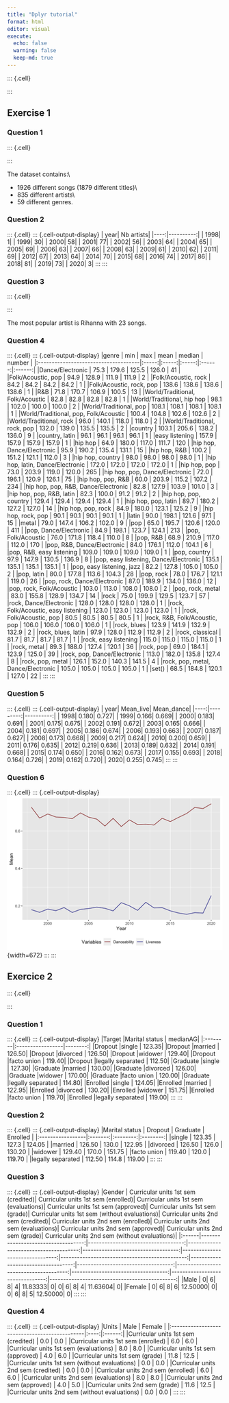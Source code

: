 ```yaml
---
title: "Dplyr tutorial"
format: html
editor: visual
execute:
  echo: false
  warning: false
  keep-md: true
---
```



::: {.cell}

:::


## Exercise 1

### Question 1


::: {.cell}

:::


The dataset contains:\
- 1926 different songs (1879 different titles)\
- 835 different artists\
- 59 different genres.

### Question 2


::: {.cell}
::: {.cell-output-display}
| year| Nb artists|
|----:|----------:|
| 1998|          1|
| 1999|         30|
| 2000|         58|
| 2001|         77|
| 2002|         56|
| 2003|         64|
| 2004|         65|
| 2005|         69|
| 2006|         63|
| 2007|         66|
| 2008|         63|
| 2009|         61|
| 2010|         62|
| 2011|         69|
| 2012|         67|
| 2013|         64|
| 2014|         70|
| 2015|         68|
| 2016|         74|
| 2017|         86|
| 2018|         81|
| 2019|         73|
| 2020|          3|
:::
:::


### Question 3


::: {.cell}

:::


The most popular artist is Rihanna with 23 songs.

### Question 4


::: {.cell}
::: {.cell-output-display}
|genre                                 |  min  |  max  | mean  | median | number |
|:-------------------------------------|:-----:|:-----:|:-----:|:------:|:------:|
|Dance/Electronic                      | 75.3  | 179.6 | 125.5 | 126.0  |   41   |
|Folk/Acoustic, pop                    | 94.9  | 128.9 | 111.9 | 111.9  |   2    |
|Folk/Acoustic, rock                   | 84.2  | 84.2  | 84.2  |  84.2  |   1    |
|Folk/Acoustic, rock, pop              | 138.6 | 138.6 | 138.6 | 138.6  |   1    |
|R&B                                   | 71.8  | 170.7 | 106.9 | 100.5  |   13   |
|World/Traditional, Folk/Acoustic      | 82.8  | 82.8  | 82.8  |  82.8  |   1    |
|World/Traditional, hip hop            | 98.1  | 102.0 | 100.0 | 100.0  |   2    |
|World/Traditional, pop                | 108.1 | 108.1 | 108.1 | 108.1  |   1    |
|World/Traditional, pop, Folk/Acoustic | 100.4 | 104.8 | 102.6 | 102.6  |   2    |
|World/Traditional, rock               | 96.0  | 140.1 | 118.0 | 118.0  |   2    |
|World/Traditional, rock, pop          | 132.0 | 139.0 | 135.5 | 135.5  |   2    |
|country                               | 103.1 | 205.6 | 138.2 | 136.0  |   9    |
|country, latin                        | 96.1  | 96.1  | 96.1  |  96.1  |   1    |
|easy listening                        | 157.9 | 157.9 | 157.9 | 157.9  |   1    |
|hip hop                               | 64.9  | 180.0 | 117.0 | 111.7  |  120   |
|hip hop, Dance/Electronic             | 95.9  | 190.2 | 135.4 | 131.1  |   15   |
|hip hop, R&B                          | 100.2 | 151.2 | 121.1 | 112.0  |   3    |
|hip hop, country                      | 98.0  | 98.0  | 98.0  |  98.0  |   1    |
|hip hop, latin, Dance/Electronic      | 172.0 | 172.0 | 172.0 | 172.0  |   1    |
|hip hop, pop                          | 73.0  | 203.9 | 119.0 | 120.0  |  265   |
|hip hop, pop, Dance/Electronic        | 72.0  | 196.1 | 120.9 | 126.1  |   75   |
|hip hop, pop, R&B                     | 60.0  | 203.9 | 115.2 | 107.2  |  234   |
|hip hop, pop, R&B, Dance/Electronic   | 82.8  | 127.9 | 103.9 | 101.0  |   3    |
|hip hop, pop, R&B, latin              | 82.3  | 100.0 | 91.2  |  91.2  |   2    |
|hip hop, pop, country                 | 129.4 | 129.4 | 129.4 | 129.4  |   1    |
|hip hop, pop, latin                   | 89.7  | 180.2 | 127.2 | 127.0  |   14   |
|hip hop, pop, rock                    | 84.9  | 180.0 | 123.1 | 125.2  |   9    |
|hip hop, rock, pop                    | 90.1  | 90.1  | 90.1  |  90.1  |   1    |
|latin                                 | 90.0  | 198.1 | 121.6 |  97.1  |   15   |
|metal                                 | 79.0  | 147.4 | 106.2 | 102.0  |   9    |
|pop                                   | 65.0  | 195.7 | 120.6 | 120.0  |  411   |
|pop, Dance/Electronic                 | 84.9  | 198.1 | 123.7 | 124.1  |  213   |
|pop, Folk/Acoustic                    | 76.0  | 171.8 | 118.4 | 110.0  |   8    |
|pop, R&B                              | 68.9  | 210.9 | 117.0 | 112.0  |  170   |
|pop, R&B, Dance/Electronic            | 84.0  | 176.1 | 112.0 | 104.1  |   6    |
|pop, R&B, easy listening              | 109.0 | 109.0 | 109.0 | 109.0  |   1    |
|pop, country                          | 97.9  | 147.9 | 130.5 | 136.9  |   8    |
|pop, easy listening, Dance/Electronic | 135.1 | 135.1 | 135.1 | 135.1  |   1    |
|pop, easy listening, jazz             | 82.2  | 127.8 | 105.0 | 105.0  |   2    |
|pop, latin                            | 80.0  | 177.8 | 113.6 | 104.3  |   28   |
|pop, rock                             | 78.0  | 176.7 | 121.1 | 119.0  |   26   |
|pop, rock, Dance/Electronic           | 87.0  | 189.9 | 134.0 | 136.0  |   12   |
|pop, rock, Folk/Acoustic              | 103.0 | 113.0 | 108.0 | 108.0  |   2    |
|pop, rock, metal                      | 83.0  | 155.8 | 128.9 | 134.7  |   14   |
|rock                                  | 75.0  | 199.9 | 129.5 | 123.7  |   57   |
|rock, Dance/Electronic                | 128.0 | 128.0 | 128.0 | 128.0  |   1    |
|rock, Folk/Acoustic, easy listening   | 123.0 | 123.0 | 123.0 | 123.0  |   1    |
|rock, Folk/Acoustic, pop              | 80.5  | 80.5  | 80.5  |  80.5  |   1    |
|rock, R&B, Folk/Acoustic, pop         | 106.0 | 106.0 | 106.0 | 106.0  |   1    |
|rock, blues                           | 123.9 | 141.9 | 132.9 | 132.9  |   2    |
|rock, blues, latin                    | 97.9  | 128.0 | 112.9 | 112.9  |   2    |
|rock, classical                       | 81.7  | 81.7  | 81.7  |  81.7  |   1    |
|rock, easy listening                  | 115.0 | 115.0 | 115.0 | 115.0  |   1    |
|rock, metal                           | 89.3  | 188.0 | 127.4 | 120.1  |   36   |
|rock, pop                             | 69.0  | 184.1 | 123.9 | 125.0  |   39   |
|rock, pop, Dance/Electronic           | 113.0 | 182.0 | 135.8 | 127.4  |   8    |
|rock, pop, metal                      | 126.1 | 152.0 | 140.3 | 141.5  |   4    |
|rock, pop, metal, Dance/Electronic    | 105.0 | 105.0 | 105.0 | 105.0  |   1    |
|set()                                 | 68.5  | 184.8 | 120.1 | 127.0  |   22   |
:::
:::


### Question 5


::: {.cell}
::: {.cell-output-display}
| year| Mean_live| Mean_dance|
|----:|---------:|----------:|
| 1998|     0.180|      0.727|
| 1999|     0.166|      0.669|
| 2000|     0.183|      0.691|
| 2001|     0.175|      0.675|
| 2002|     0.191|      0.672|
| 2003|     0.165|      0.666|
| 2004|     0.181|      0.697|
| 2005|     0.186|      0.674|
| 2006|     0.193|      0.663|
| 2007|     0.187|      0.627|
| 2008|     0.173|      0.668|
| 2009|     0.217|      0.624|
| 2010|     0.200|      0.659|
| 2011|     0.176|      0.635|
| 2012|     0.219|      0.636|
| 2013|     0.189|      0.632|
| 2014|     0.191|      0.668|
| 2015|     0.174|      0.650|
| 2016|     0.162|      0.673|
| 2017|     0.155|      0.693|
| 2018|     0.164|      0.726|
| 2019|     0.162|      0.720|
| 2020|     0.255|      0.745|
:::
:::


### Question 6


::: {.cell}
::: {.cell-output-display}
![](dplyr_tut_files/figure-html/fig1-means-1.png){width=672}
:::
:::


## Exercice 2


::: {.cell}

:::


### Question 1


::: {.cell}
::: {.cell-output-display}
|Target   |Marital status    | medianAG|
|:--------|:-----------------|--------:|
|Dropout  |single            |   123.35|
|Dropout  |married           |   126.50|
|Dropout  |divorced          |   126.50|
|Dropout  |widower           |   129.40|
|Dropout  |facto union       |   119.40|
|Dropout  |legally separated |   112.50|
|Graduate |single            |   127.30|
|Graduate |married           |   130.00|
|Graduate |divorced          |   126.00|
|Graduate |widower           |   170.00|
|Graduate |facto union       |   120.00|
|Graduate |legally separated |   114.80|
|Enrolled |single            |   124.05|
|Enrolled |married           |   122.95|
|Enrolled |divorced          |   130.20|
|Enrolled |widower           |   151.75|
|Enrolled |facto union       |   119.70|
|Enrolled |legally separated |   119.00|
:::
:::


### Question 2


::: {.cell}
::: {.cell-output-display}
|Marital status    | Dropout | Graduate | Enrolled |
|:-----------------|:-------:|:--------:|:--------:|
|single            | 123.35  |  127.3   |  124.05  |
|married           | 126.50  |  130.0   |  122.95  |
|divorced          | 126.50  |  126.0   |  130.20  |
|widower           | 129.40  |  170.0   |  151.75  |
|facto union       | 119.40  |  120.0   |  119.70  |
|legally separated | 112.50  |  114.8   |  119.00  |
:::
:::


### Question 3


::: {.cell}
::: {.cell-output-display}
|Gender | Curricular units 1st sem (credited)| Curricular units 1st sem (enrolled)| Curricular units 1st sem (evaluations)| Curricular units 1st sem (approved)| Curricular units 1st sem (grade)| Curricular units 1st sem (without evaluations)| Curricular units 2nd sem (credited)| Curricular units 2nd sem (enrolled)| Curricular units 2nd sem (evaluations)| Curricular units 2nd sem (approved)| Curricular units 2nd sem (grade)| Curricular units 2nd sem (without evaluations)|
|:------|-----------------------------------:|-----------------------------------:|--------------------------------------:|-----------------------------------:|--------------------------------:|----------------------------------------------:|-----------------------------------:|-----------------------------------:|--------------------------------------:|-----------------------------------:|--------------------------------:|----------------------------------------------:|
|Male   |                                   0|                                   6|                                      8|                                   4|                         11.83333|                                              0|                                   0|                                   6|                                      8|                                   4|                         11.63604|                                              0|
|Female |                                   0|                                   6|                                      8|                                   6|                         12.50000|                                              0|                                   0|                                   6|                                      8|                                   5|                         12.50000|                                              0|
:::
:::


### Question 4


::: {.cell}
::: {.cell-output-display}
|Units                                          | Male | Female |
|:----------------------------------------------|:----:|:------:|
|Curricular units 1st sem (credited)            | 0.0  |  0.0   |
|Curricular units 1st sem (enrolled)            | 6.0  |  6.0   |
|Curricular units 1st sem (evaluations)         | 8.0  |  8.0   |
|Curricular units 1st sem (approved)            | 4.0  |  6.0   |
|Curricular units 1st sem (grade)               | 11.8 |  12.5  |
|Curricular units 1st sem (without evaluations) | 0.0  |  0.0   |
|Curricular units 2nd sem (credited)            | 0.0  |  0.0   |
|Curricular units 2nd sem (enrolled)            | 6.0  |  6.0   |
|Curricular units 2nd sem (evaluations)         | 8.0  |  8.0   |
|Curricular units 2nd sem (approved)            | 4.0  |  5.0   |
|Curricular units 2nd sem (grade)               | 11.6 |  12.5  |
|Curricular units 2nd sem (without evaluations) | 0.0  |  0.0   |
:::
:::
